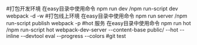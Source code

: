 #打包开发环境 在easy目录中使用命令 npm run dev /npm run-script dev
webpack -d -w
#打包线上环境 在easy目录中使用命令 npm run server /npm run-script publish
webpack -p
#hot 服务   在easy目录中使用命令 npm run hot /npm run-script hot
webpack-dev-server --content-base public/ --hot --inline --devtool eval --progress --colors
#git test

